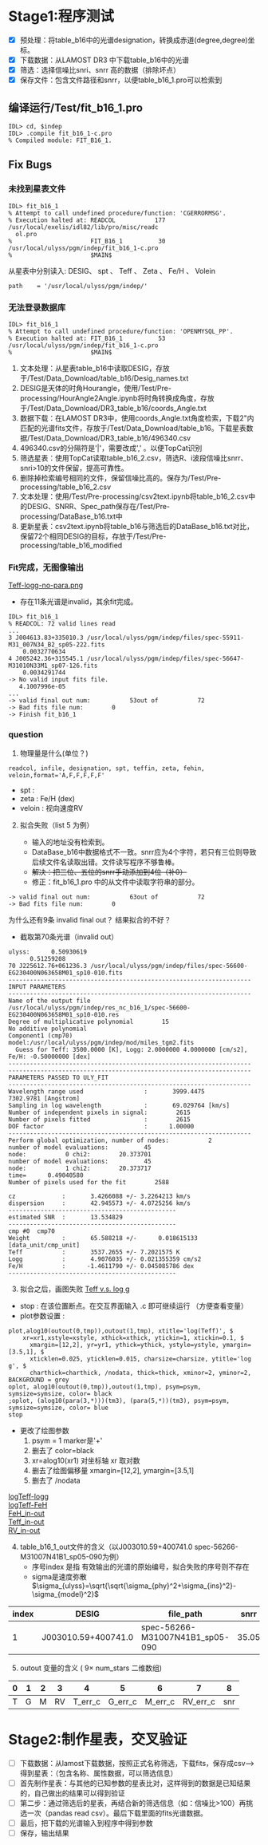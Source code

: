 # Stage1:程序测试
- [x] 预处理：将table_b16中的光谱designation，转换成赤道(degree,degree)坐标。
- [x] 下载数据：从LAMOST DR3 中下载table_b16中的光谱
- [x] 筛选：选择信噪比snri、snrr 高的数据（排除坏点）
- [x] 保存文件：包含文件路径和snrr，以便table_b16_1.pro可以检索到 

## 编译运行/Test/fit_b16_1.pro
```idl
IDL> cd, $indep
IDL> .compile fit_b16_1-c.pro
% Compiled module: FIT_B16_1.
```
## Fix Bugs
### 未找到星表文件
```idl
IDL> fit_b16_1
% Attempt to call undefined procedure/function: 'CGERRORMSG'.
% Execution halted at: READCOL           177 /usr/local/exelis/idl82/lib/pro/misc/readc
  ol.pro
%                      FIT_B16_1          30 /usr/local/ulyss/pgm/indep/fit_b16_1-c.pro
%                      $MAIN$       
```

从星表中分别读入:  DESIG、 spt 、 Teff 、 Zeta 、 Fe/H 、 Volein

```idl
path    = '/usr/local/ulyss/pgm/indep/'
```

### 无法登录数据库
```idl
IDL> fit_b16_1
% Attempt to call undefined procedure/function: 'OPENMYSQL_PP'.
% Execution halted at: FIT_B16_1          53 /usr/local/ulyss/pgm/indep/fit_b16_1-c.pro
%                      $MAIN$   
```
1. 文本处理：从星表table_b16中读取DESIG，存放于/Test/Data_Download/table_b16/Desig_names.txt
2. DESIG是天体的时角Hourangle，使用/Test/Pre-processing/HourAngle2Angle.ipynb将时角转换成角度，存放于/Test/Data_Download/DR3_table_b16/coords_Angle.txt
3. 数据下载：在LAMOST DR3中，使用coords_Angle.txt角度检索，下载2"内匹配的光谱fits文件，存放于/Test/Data_Download/table_b16。下载星表数据/Test/Data_Download/DR3_table_b16/496340.csv
4. 496340.csv的分隔符是'|'，需要改成',' 。以便TopCat识别
5. 筛选星表：使用TopCat读取table_b16_2.csv，筛选R、i波段信噪比snrr、snri>10的文件保留，提高可靠性。
6. 删除掉检索编号相同的文件，保留信噪比高的。保存为/Test/Pre-processing/table_b16_2.csv
7. 文本处理：使用/Test/Pre-processing/csv2text.ipynb将table_b16_2.csv中的DESIG、SNRR、Spec_path保存在/Test/Pre-processing/DataBase_b16.txt中
8. 更新星表：csv2text.ipynb将table_b16与筛选后的DataBase_b16.txt对比，保留72个相同DESIG的目标，存放于/Test/Pre-processing/table_b16_modified

### Fit完成，无图像输出

[Teff-logg-no-para.png](./Test/figures/Teff-logg-no-para.png)

+ 存在11条光谱是invalid，其余fit完成。
```idl
IDL> fit_b16_1
% READCOL: 72 valid lines read
...
3 J004613.83+335010.3 /usr/local/ulyss/pgm/indep/files/spec-55911-M31_007N34_B2_sp05-222.fits
    0.0032770634
4 J005242.36+315545.1 /usr/local/ulyss/pgm/indep/files/spec-56647-M31010N33M1_sp07-126.fits
    0.0034291744
-> No valid input fits file.
   4.1007996e-05
...
-> valid final out num:           53out of           72
-> Bad fits file num:        0
-> Finish fit_b16_1
```

### question
1. 物理量是什么(单位？)
```idl
readcol, infile, designation, spt, teffin, zeta, fehin, veloin,format='A,F,F,F,F,F'
```
+ spt :
+ zeta : Fe/H (dex)
+ veloin : 视向速度RV

2. 拟合失败（list 5 为例）

   + 输入的地址没有检索到。
   + DataBase_b16中数据格式不一致。snrr应为4个字符，若只有三位则导致后续文件名读取出错。文件读写程序不够鲁棒。
   + ~~解决：把三位、五位的snrr手动添加到4位（补0）~~
   + 修正：fit_b16_1.pro 中的从文件中读取字符串的部分。
   
```idl
-> valid final out num:           63out of           72
-> Bad fits file num:        0
```
为什么还有9条 invalid final out？ 结果拟合的不好？
+ 截取第70条光谱（invalid out）
```idl
ulyss:      0.50930619
      0.51259208
70 J225612.76+061236.3 /usr/local/ulyss/pgm/indep/files/spec-56600-EG230400N063658M01_sp10-010.fits
--------------------------------------------------------------------
INPUT PARAMETERS
--------------------------------------------------------------------
Name of the output file              /usr/local/ulyss/pgm/indep/res_nc_b16_1/spec-56600-EG230400N063658M01_sp10-010.res
Degree of multiplicative polynomial        15
No additive polynomial  
Component1 (cmp70) model:/usr/local/ulyss/pgm/indep/mod/miles_tgm2.fits 
  Guess for Teff: 3500.0000 [K], Logg: 2.0000000 4.0000000 [cm/s2], Fe/H: -0.50000000 [dex]
--------------------------------------------------------------------
--------------------------------------------------------------------
PARAMETERS PASSED TO ULY_FIT
--------------------------------------------------------------------
Wavelength range used                 :       3999.4475       7302.9781 [Angstrom]
Sampling in log wavelength            :       69.029764 [km/s]
Number of independent pixels in signal:        2615
Number of pixels fitted               :        2615
DOF factor                            :      1.00000
--------------------------------------------------------------------
Perform global optimization, number of nodes:           2
number of model evaluations:          45
node:           0 chi2:        20.373701
number of model evaluations:          45
node:           1 chi2:        20.373717
time=      0.49040580
Number of pixels used for the fit        2588

cz             :       3.4266088 +/- 3.2264213 km/s
dispersion     :       42.945573 +/- 4.0725256 km/s
-----------------------------------------------
estimated SNR  :       13.534829
-----------------------------------------------
cmp #0  cmp70
Weight         :       65.588218 +/-      0.018615133 [data_unit/cmp_unit]
Teff           :       3537.2655 +/- 7.2021575 K
Logg           :       4.9076035 +/- 0.021355359 cm/s2
Fe/H           :      -1.4611790 +/- 0.045085786 dex
-----------------------------------------------
```

3. 拟合之后，画图失败
[Teff v.s. log g](./Test/figures/Teff-logg-error.png)
+ stop : 在该位置断点。在交互界面输入 .c 即可继续运行 （方便查看变量）
+ plot参数设置 : 

```idl
plot,alog10(outout(0,tmp)),outout(1,tmp), xtitle='log(Teff)', $
	xr=xr1,xstyle=xstyle, xthick=xthick, ytickin=1, xtickin=0.1, $
      xmargin=[12,2], yr=yr1, ythick=ythick, ystyle=ystyle, ymargin=[3.5,1], $
      xticklen=0.025, yticklen=0.015, charsize=charsize, ytitle='log g', $
      charthick=charthick, /nodata, thick=thick, xminor=2, yminor=2, BACKGROUND = grey
oplot, alog10(outout(0,tmp)),outout(1,tmp), psym=psym, symsize=symsize, color= black
;oplot, (alog10(para(3,*)))(tm3), (para(5,*))(tm3), psym=psym, symsize=symsize, color= blue
stop
```

+ 更改了绘图参数
  1. psym = 1   marker是'+'
  2. 删去了 color=black 
  3. xr=alog10(xr1) 对坐标轴 xr 取对数 
  4. 删去了绘图偏移量 xmargin=[12,2], ymargin=[3.5,1]
  5. 删去了 /nodata 

[logTeff-logg](./Test/figures/logTeff-logg.png)  
[logTeff-FeH](./Test/figures/logTeff-FeH.png)  
[FeH_in-out](./Test/figures/FeH_in-out.png)  
[Teff_in-out](./Test/figures/Teff_in-out.png)  
[RV_in-out](./Test/figures/RV_in-out.png)   



4. table_b16_1_out文件的含义（以J003010.59+400741.0  spec-56266-M31007N41B1_sp05-090为例）
   + 序号index 是指 有效输出的光谱的原始编号，拟合失败的序号则不存在
   + sigma是速度弥散$\sigma_{ulyss}=\sqrt{\sqrt{\sigma_{phy}^2+\sigma_{ins}^2}-\sigma_{model}^2}$

| index | DESIG               | file_path                       | snrr  | snr   | T      | T_err | G    | G_err | M     | M_err | RV   | RV_err | sigma | sig_err |
| ----- | ------------------- | ------------------------------- | ----- | ----- | ------ | ----- | ---- | ----- | ----- | ----- | ---- | ------ | ----- | ------- |
| 1     | J003010.59+400741.0 | spec-56266-M31007N41B1_sp05-090 | 35.05 | 22.24 | 3653.0 | 34.3  | 4.87 | 0.07  | -0.95 | 0.15  | 17.5 | 10.2   | 51.5  | 14.1    |

5. outout 变量的含义 ( $9\times$ num_stars 二维数组)

| 0    | 1    | 2    | 3    | 4       | 5       | 6       | 7        | 8    |
| ---- | ---- | ---- | ---- | ------- | ------- | ------- | -------- | ---- |
| T    | G    | M    | RV   | T_err_c | G_err_c | M_err_c | RV_err_c | snr  |

   

# Stage2:制作星表，交叉验证
- [ ] 下载数据：从lamost下载数据，按照正式名称筛选，下载fits，保存成csv--> 得到星表：（包含名称、属性数据，可以筛选信息）
- [ ] 首先制作星表：与其他的已知参数的星表比对，这样得到的数据是已知结果的，自己做出的结果可以得到验证
- [ ] 第二步：通过筛选后的星表，再结合新的筛选信息（如：信噪比>100）再挑选一次（pandas read csv）。最后下载里面的fits光谱数据。
- [ ] 最后，把下载的光谱输入到程序中得到参数
- [ ] 保存，输出结果
